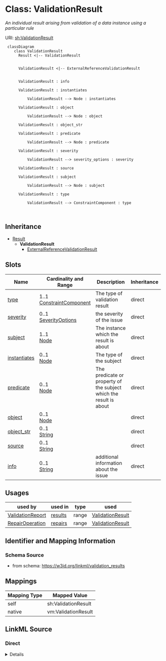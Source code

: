 # Class: ValidationResult


_An individual result arising from validation of a data instance using a particular rule_





URI: [sh:ValidationResult](http://www.w3.org/ns/shacl#ValidationResult)




```{mermaid}
 classDiagram
    class ValidationResult
      Result <|-- ValidationResult
      

      ValidationResult <|-- ExternalReferenceValidationResult
      
      
      ValidationResult : info
        
      ValidationResult : instantiates
        
          ValidationResult --> Node : instantiates
        
      ValidationResult : object
        
          ValidationResult --> Node : object
        
      ValidationResult : object_str
        
      ValidationResult : predicate
        
          ValidationResult --> Node : predicate
        
      ValidationResult : severity
        
          ValidationResult --> severity_options : severity
        
      ValidationResult : source
        
      ValidationResult : subject
        
          ValidationResult --> Node : subject
        
      ValidationResult : type
        
          ValidationResult --> ConstraintComponent : type
        
      
```





## Inheritance
* [Result](Result.md)
    * **ValidationResult**
        * [ExternalReferenceValidationResult](ExternalReferenceValidationResult.md)



## Slots

| Name | Cardinality and Range | Description | Inheritance |
| ---  | --- | --- | --- |
| [type](type.md) | 1..1 <br/> [ConstraintComponent](ConstraintComponent.md) | The type of validation result | direct |
| [severity](severity.md) | 0..1 <br/> [SeverityOptions](SeverityOptions.md) | the severity of the issue | direct |
| [subject](subject.md) | 1..1 <br/> [Node](Node.md) | The instance which the result is about | direct |
| [instantiates](instantiates.md) | 0..1 <br/> [Node](Node.md) | The type of the subject | direct |
| [predicate](predicate.md) | 0..1 <br/> [Node](Node.md) | The predicate or property of the subject which the result is about | direct |
| [object](object.md) | 0..1 <br/> [Node](Node.md) |  | direct |
| [object_str](object_str.md) | 0..1 <br/> [String](String.md) |  | direct |
| [source](source.md) | 0..1 <br/> [String](String.md) |  | direct |
| [info](info.md) | 0..1 <br/> [String](String.md) | additional information about the issue | direct |





## Usages

| used by | used in | type | used |
| ---  | --- | --- | --- |
| [ValidationReport](ValidationReport.md) | [results](results.md) | range | [ValidationResult](ValidationResult.md) |
| [RepairOperation](RepairOperation.md) | [repairs](repairs.md) | range | [ValidationResult](ValidationResult.md) |






## Identifier and Mapping Information







### Schema Source


* from schema: https://w3id.org/linkml/validation_results





## Mappings

| Mapping Type | Mapped Value |
| ---  | ---  |
| self | sh:ValidationResult |
| native | vm:ValidationResult |





## LinkML Source

<!-- TODO: investigate https://stackoverflow.com/questions/37606292/how-to-create-tabbed-code-blocks-in-mkdocs-or-sphinx -->

### Direct

<details>
```yaml
name: ValidationResult
description: An individual result arising from validation of a data instance using
  a particular rule
from_schema: https://w3id.org/linkml/validation_results
is_a: Result
slots:
- type
- severity
- subject
- instantiates
- predicate
- object
- object_str
- source
- info
class_uri: sh:ValidationResult

```
</details>

### Induced

<details>
```yaml
name: ValidationResult
description: An individual result arising from validation of a data instance using
  a particular rule
from_schema: https://w3id.org/linkml/validation_results
is_a: Result
attributes:
  type:
    name: type
    description: The type of validation result. SHACL validation vocabulary is recommended
      for checks against a datamodel. For principle checks use the corresponding rule
      or principle, e.g. GO RULE ID, OBO Principle ID
    from_schema: https://w3id.org/linkml/validation_results
    rank: 1000
    slot_uri: sh:sourceConstraintComponent
    alias: type
    owner: ValidationResult
    domain_of:
    - TypeSeverityKeyValue
    - ValidationResult
    range: ConstraintComponent
    required: true
  severity:
    name: severity
    description: the severity of the issue
    from_schema: https://w3id.org/linkml/validation_results
    rank: 1000
    slot_uri: sh:resultSeverity
    alias: severity
    owner: ValidationResult
    domain_of:
    - TypeSeverityKeyValue
    - ValidationResult
    range: severity_options
  subject:
    name: subject
    description: The instance which the result is about
    from_schema: https://w3id.org/linkml/validation_results
    rank: 1000
    slot_uri: sh:focusNode
    alias: subject
    owner: ValidationResult
    domain_of:
    - ValidationResult
    range: Node
    required: true
  instantiates:
    name: instantiates
    description: The type of the subject
    from_schema: https://w3id.org/linkml/validation_results
    exact_mappings:
    - sh:sourceShape
    rank: 1000
    alias: instantiates
    owner: ValidationResult
    domain_of:
    - ValidationResult
    range: Node
  predicate:
    name: predicate
    description: The predicate or property of the subject which the result is about
    from_schema: https://w3id.org/linkml/validation_results
    related_mappings:
    - sh:resultPath
    rank: 1000
    alias: predicate
    owner: ValidationResult
    domain_of:
    - ValidationResult
    range: Node
  object:
    name: object
    from_schema: https://w3id.org/linkml/validation_results
    rank: 1000
    slot_uri: sh:value
    alias: object
    owner: ValidationResult
    domain_of:
    - ValidationResult
    range: Node
  object_str:
    name: object_str
    from_schema: https://w3id.org/linkml/validation_results
    rank: 1000
    alias: object_str
    owner: ValidationResult
    domain_of:
    - ValidationResult
    range: string
  source:
    name: source
    from_schema: https://w3id.org/linkml/validation_results
    rank: 1000
    alias: source
    owner: ValidationResult
    domain_of:
    - ValidationResult
    range: string
  info:
    name: info
    description: additional information about the issue
    from_schema: https://w3id.org/linkml/validation_results
    rank: 1000
    slot_uri: sh:resultMessage
    alias: info
    owner: ValidationResult
    domain_of:
    - ValidationResult
    - MappingValidationResult
    - RepairOperation
    range: string
class_uri: sh:ValidationResult

```
</details>